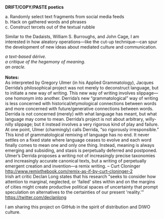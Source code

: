 <b>DRIFT/COPY/PASTE poetics</b>

a.	Randomly select text fragments from social media feeds<br>
b.	Hack on gathered words and phrases<br>
c.	Construct tercets out of the textual rubble<br>

Similar to the Dadaists, William S. Burroughs, and John Cage, I am interested in how aleatory operations—like the cut-up technique—can spur the development of new ideas about mediated culture and communication.

<i>a text-based dérive.<br>
a critique of the hegemony of meaning.<br>
an oracle.<br></i>
<br>
<b>Notes:</b><br>
As interpreted by Gregory Ulmer (in his Applied Grammatology), Jacques Derrida’s philosophical project was not merely to deconstruct language, but to initiate a new way of writing. This new way of writing involves slippage—one homonym into another. Derrida’s new “grammatological” way of writing is less concerned with historical/etymological connections between words and more concerned with future/generative connections between words. Derrida is not concerned (merely) with what language has meant, but what language may come to mean. Derrida’s project is not about arbitrary, willy-nilly slippage; but it instead involves a very rigorous kind of play and failure. At one point, Ulmer (charmingly) calls Derrida, “so rigorously irresponsible.” This kind of grammatological remixing of language has no end. It never settles on a fixed state where language ceases to evolve and each word finally comes to mean one and only one thing. Instead, meaning is always emerging and subsiding, and stasis is perpetually deferred and postponed. Ulmer’s Derrida proposes a writing not of increasingly precise taxonomies and increasingly accurate canonical texts, but a writing of perpetually emergent creation and invention—a remix writing.
– Curt Cloninger
<br>
http://www.remixthebook.com/remix-as-if-by-curt-cloninger-2
<br>
Irish art critic Declan Long states that his research "seeks to consider how attention to marginal, neglected, or 'failed' sites within and on the margins of cities might create productive political spaces of  uncertainty that prompt speculation on alternatives to the certainties of our present 'reality.'"
<br>
https://twitter.com/declanlong
<br>

I am sharing this project on GitHub in the spirit of distribution and DIWO culture.

